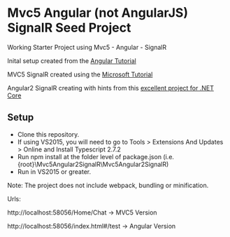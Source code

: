 # Mvc5 Angular (not AngularJS) SignalR Seed Project

Working Starter Project using Mvc5 - Angular - SignalR

Inital setup created from the [Angular Tutorial](https://angular.io/docs/ts/latest/cookbook/visual-studio-2015.html)

MVC5 SignalR created using the [Microsoft Tutorial](https://docs.microsoft.com/en-us/aspnet/signalr/overview/getting-started/tutorial-getting-started-with-signalr-and-mvc)

Angular2 SignalR creating with hints from this [excellent project for .NET Core](https://github.com/FabianGosebrink/ASPNETCore-Angular-SignalR-Typescript)


## Setup

- Clone this repository.
- If using VS2015, you will need to go to Tools > Extensions And Updates > Online and Install Typescript 2.7.2
- Run npm install at the folder level of package.json (i.e. {root}\Mvc5Angular2SignalR\Mvc5Angular2SignalR)
- Run in VS2015 or greater.

Note: The project does not include webpack, bundling or minification.

Urls:

http://localhost:58056/Home/Chat -> MVC5 Version

http://localhost:58056/index.html#/test -> Angular Version


